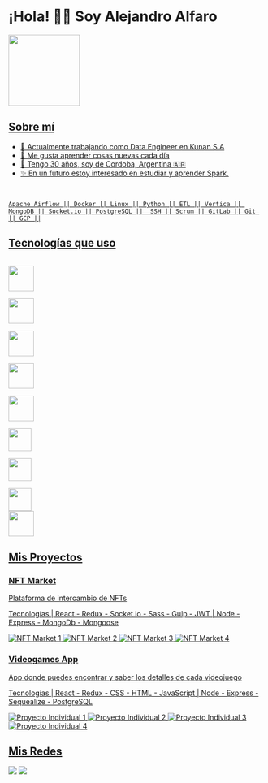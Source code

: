 ### <h1>¡Hola! 👨‍💻 Soy Alejandro Alfaro</h1>

<div align="left">
  <a href="https://github.com/alealfaro2020">
  
  <img height="140em" src="https://github-readme-stats.vercel.app/api/top-langs/?username=alealfaro2020&layout=compact&langs_count=7&theme=dark"/>
</div>

  <h2>Sobre mí</h2>
 
- 🔭 Actualmente trabajando como Data Engineer en Kunan S.A
- 🌱 Me gusta aprender cosas nuevas cada día
- 💬 Tengo 30 años, soy de Cordoba, Argentina 🇦🇷 
- ✨ En un futuro estoy interesado en estudiar y aprender Spark. 



<div style="display: inline_block"><br>

  <div style="display: inline_block" height="30" width="40">
   
    Apache Airflow || Docker || Linux || Python || ETL || Vertica || MongoDB || Socket.io || PostgreSQL ||  SSH || Scrum || GitLab || Git || GCP ||
    
 </div>
  <h2>Tecnologías que uso</h2>
  
  <code> <img height="50" src="https://www.vectorlogo.zone/logos/python/python-ar21.svg"> </code>
   <code> <img height="50" src="https://www.vectorlogo.zone/logos/postgresql/postgresql-ar21.svg"> </code>
  <code> <img height="50" src="https://www.vectorlogo.zone/logos/mongodb/mongodb-ar21.svg"> </code>
 <code> <img height="50" src="https://www.vectorlogo.zone/logos/jupyter/jupyter-ar21.svg"> </code>
 <code> <img height="50" src="https://www.vectorlogo.zone/logos/numpy/numpy-ar21.svg"> </code>
 <code> <img height="45" src="https://upload.wikimedia.org/wikipedia/commons/8/84/Matplotlib_icon.svg"> </code>
 <code> <img height="45" src="https://www.vectorlogo.zone/logos/usepanda/usepanda-icon.svg"> </code>
 <code> <img height="45" src="https://seaborn.pydata.org/_images/logo-wide-lightbg.svg"> </code>
<code><img height="50" src="https://raw.githubusercontent.com/file-icons/DevOpicons/2c2bf2bdb6507b8e4bfe695c1d54d639fbfed479/svg/scrum.svg"></code>
</div>

<div>
    <h2>Mis Proyectos</h2>
    <h3>NFT Market</h3>
    <p>Plataforma de intercambio de NFTs</p>
    <p>Tecnologías | React - Redux - Socket io - Sass - Gulp - JWT | Node - Express - MongoDb - Mongoose </p>
    <img alt='NFT Market 1' src='https://user-images.githubusercontent.com/77414545/172419750-93916e6c-f4ee-42fe-8e2c-27954cfe49e8.png' />
    <img alt='NFT Market 2' src='https://user-images.githubusercontent.com/77414545/172419912-9668c19b-9d5c-46bd-a04e-38e3580dbd09.png' />
    <img alt='NFT Market 3' src='https://user-images.githubusercontent.com/77414545/172420013-30e567c8-2a9d-4743-9d83-1650ac74c5c2.png' />
    <img alt='NFT Market 4' src='https://user-images.githubusercontent.com/77414545/172420354-004d4d0c-cc2c-433c-b1f4-01741f43bbf7.png' />
  </div>
  <div>
    <h3>Videogames App</h3>
    <p>App donde puedes encontrar y saber los detalles de cada videojuego</p>
    <p>Tecnologías | React - Redux - CSS - HTML - JavaScript |  Node - Express - Sequealize - PostgreSQL </p>
    <img alt= "Proyecto Individual 1" src= "https://user-images.githubusercontent.com/77414545/172429482-991870c7-af46-4d93-84d2-10c207ccf65c.png" />
    <img alt= "Proyecto Individual 2" src= "https://user-images.githubusercontent.com/77414545/172429540-5460c77e-49fa-401e-a2bc-ee3869d6cdf1.png"/>
    <img alt= "Proyecto Individual 3" src= "https://user-images.githubusercontent.com/77414545/172429516-48efb548-3e1a-4a98-8b6b-e38e5bc04f56.png"/>
    <img alt= "Proyecto Individual 4" src= "https://user-images.githubusercontent.com/77414545/172429560-4df193bc-c0b8-4a2d-ae90-05bec1f03f3f.png"/>
  </div>

<div> 
    <h2>Mis Redes</h2>
  <a href = "mailto:alealfaro2012@gmail.com"><img src="https://img.shields.io/badge/-Gmail-%23333?style=for-the-badge&logo=gmail&logoColor=white" target="_blank"></a>
  <a href="https://www.linkedin.com/in/alejandro-alfaro-1a9b8a186/" target="_blank"><img src="https://img.shields.io/badge/-LinkedIn-%230077B5?style=for-the-   badge&logo=linkedin&logoColor=white" target="_blank"></a> 
</div>
